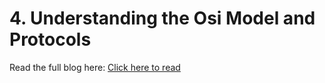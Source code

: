 # 4. Understanding the Osi Model and Protocols


Read the full blog here: [Click here to read](https://riday.hashnode.dev/understanding-the-osi-model-and-protocols)